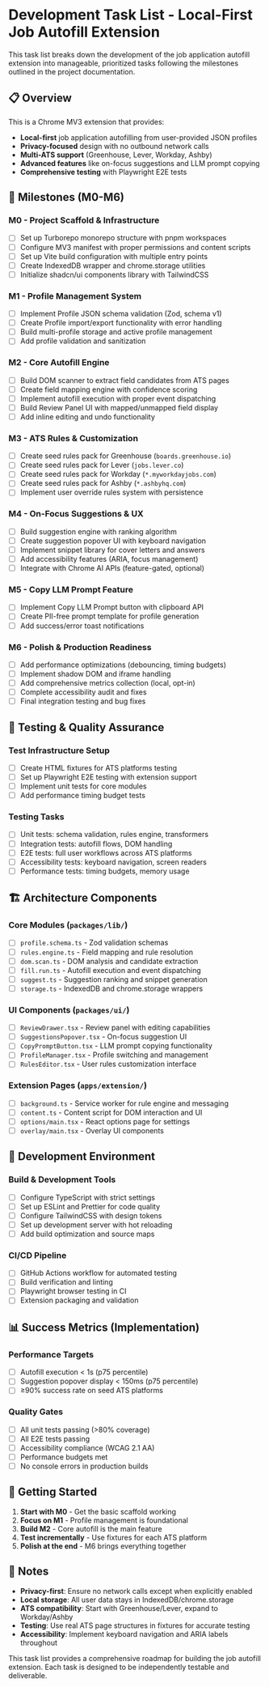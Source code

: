 # Development Task List - Local-First Job Autofill Extension

This task list breaks down the development of the job application autofill extension into manageable, prioritized tasks following the milestones outlined in the project documentation.

## 📋 Overview

This is a Chrome MV3 extension that provides:
- **Local-first** job application autofilling from user-provided JSON profiles
- **Privacy-focused** design with no outbound network calls
- **Multi-ATS support** (Greenhouse, Lever, Workday, Ashby)
- **Advanced features** like on-focus suggestions and LLM prompt copying
- **Comprehensive testing** with Playwright E2E tests

## 🎯 Milestones (M0-M6)

### M0 - Project Scaffold & Infrastructure
- [ ] Set up Turborepo monorepo structure with pnpm workspaces
- [ ] Configure MV3 manifest with proper permissions and content scripts
- [ ] Set up Vite build configuration with multiple entry points
- [ ] Create IndexedDB wrapper and chrome.storage utilities
- [ ] Initialize shadcn/ui components library with TailwindCSS

### M1 - Profile Management System
- [ ] Implement Profile JSON schema validation (Zod, schema v1)
- [ ] Create Profile import/export functionality with error handling
- [ ] Build multi-profile storage and active profile management
- [ ] Add profile validation and sanitization

### M2 - Core Autofill Engine
- [ ] Build DOM scanner to extract field candidates from ATS pages
- [ ] Create field mapping engine with confidence scoring
- [ ] Implement autofill execution with proper event dispatching
- [ ] Build Review Panel UI with mapped/unmapped field display
- [ ] Add inline editing and undo functionality

### M3 - ATS Rules & Customization
- [ ] Create seed rules pack for Greenhouse (`boards.greenhouse.io`)
- [ ] Create seed rules pack for Lever (`jobs.lever.co`)
- [ ] Create seed rules pack for Workday (`*.myworkdayjobs.com`)
- [ ] Create seed rules pack for Ashby (`*.ashbyhq.com`)
- [ ] Implement user override rules system with persistence

### M4 - On-Focus Suggestions & UX
- [ ] Build suggestion engine with ranking algorithm
- [ ] Create suggestion popover UI with keyboard navigation
- [ ] Implement snippet library for cover letters and answers
- [ ] Add accessibility features (ARIA, focus management)
- [ ] Integrate with Chrome AI APIs (feature-gated, optional)

### M5 - Copy LLM Prompt Feature
- [ ] Implement Copy LLM Prompt button with clipboard API
- [ ] Create PII-free prompt template for profile generation
- [ ] Add success/error toast notifications

### M6 - Polish & Production Readiness
- [ ] Add performance optimizations (debouncing, timing budgets)
- [ ] Implement shadow DOM and iframe handling
- [ ] Add comprehensive metrics collection (local, opt-in)
- [ ] Complete accessibility audit and fixes
- [ ] Final integration testing and bug fixes

## 🧪 Testing & Quality Assurance

### Test Infrastructure Setup
- [ ] Create HTML fixtures for ATS platforms testing
- [ ] Set up Playwright E2E testing with extension support
- [ ] Implement unit tests for core modules
- [ ] Add performance timing budget tests

### Testing Tasks
- [ ] Unit tests: schema validation, rules engine, transformers
- [ ] Integration tests: autofill flows, DOM handling
- [ ] E2E tests: full user workflows across ATS platforms
- [ ] Accessibility tests: keyboard navigation, screen readers
- [ ] Performance tests: timing budgets, memory usage

## 🏗️ Architecture Components

### Core Modules (`packages/lib/`)
- [ ] `profile.schema.ts` - Zod validation schemas
- [ ] `rules.engine.ts` - Field mapping and rule resolution
- [ ] `dom.scan.ts` - DOM analysis and candidate extraction
- [ ] `fill.run.ts` - Autofill execution and event dispatching
- [ ] `suggest.ts` - Suggestion ranking and snippet generation
- [ ] `storage.ts` - IndexedDB and chrome.storage wrappers

### UI Components (`packages/ui/`)
- [ ] `ReviewDrawer.tsx` - Review panel with editing capabilities
- [ ] `SuggestionsPopover.tsx` - On-focus suggestion UI
- [ ] `CopyPromptButton.tsx` - LLM prompt copying functionality
- [ ] `ProfileManager.tsx` - Profile switching and management
- [ ] `RulesEditor.tsx` - User rules customization interface

### Extension Pages (`apps/extension/`)
- [ ] `background.ts` - Service worker for rule engine and messaging
- [ ] `content.ts` - Content script for DOM interaction and UI
- [ ] `options/main.tsx` - React options page for settings
- [ ] `overlay/main.tsx` - Overlay UI components

## 🔧 Development Environment

### Build & Development Tools
- [ ] Configure TypeScript with strict settings
- [ ] Set up ESLint and Prettier for code quality
- [ ] Configure TailwindCSS with design tokens
- [ ] Set up development server with hot reloading
- [ ] Add build optimization and source maps

### CI/CD Pipeline
- [ ] GitHub Actions workflow for automated testing
- [ ] Build verification and linting
- [ ] Playwright browser testing in CI
- [ ] Extension packaging and validation

## 📊 Success Metrics (Implementation)

### Performance Targets
- [ ] Autofill execution < 1s (p75 percentile)
- [ ] Suggestion popover display < 150ms (p75 percentile)
- [ ] ≥90% success rate on seed ATS platforms

### Quality Gates
- [ ] All unit tests passing (>80% coverage)
- [ ] All E2E tests passing
- [ ] Accessibility compliance (WCAG 2.1 AA)
- [ ] Performance budgets met
- [ ] No console errors in production builds

## 🚀 Getting Started

1. **Start with M0** - Get the basic scaffold working
2. **Focus on M1** - Profile management is foundational
3. **Build M2** - Core autofill is the main feature
4. **Test incrementally** - Use fixtures for each ATS platform
5. **Polish at the end** - M6 brings everything together

## 📝 Notes

- **Privacy-first**: Ensure no network calls except when explicitly enabled
- **Local storage**: All user data stays in IndexedDB/chrome.storage
- **ATS compatibility**: Start with Greenhouse/Lever, expand to Workday/Ashby
- **Testing**: Use real ATS page structures in fixtures for accurate testing
- **Accessibility**: Implement keyboard navigation and ARIA labels throughout

This task list provides a comprehensive roadmap for building the job autofill extension. Each task is designed to be independently testable and deliverable.
